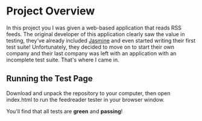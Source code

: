 # Project Overview

In this project you I was given a web-based application that reads RSS feeds. The original developer of this application clearly saw the value in testing, they've already included [Jasmine](http://jasmine.github.io/) and even started writing their first test suite! Unfortunately, they decided to move on to start their own company and their last company was left with an application with an incomplete test suite. That's where I came in.


## Running the Test Page

Download and unpack the repository to your computer, then open index.html to run the feedreader tester in your browser window.


You'll find that all tests are **green** and **passing**!